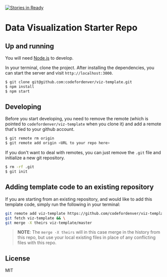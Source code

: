 [![Stories in Ready](https://badge.waffle.io/codefordenver/viz-template.png?label=ready&title=Ready)](https://waffle.io/codefordenver/viz-template)

# Data Visualization Starter Repo

## Up and running

You will need [Node.js](https://nodejs.org/en/) to develop.

In your terminal, clone the project. After installing the dependencies, you can start the server and visit `http://localhost:3000`.

```sh
$ git clone git@github.com:codefordenver/viz-template.git
$ npm install
$ npm start
```

## Developing

Before you start developing, you need to remove the remote (which is pointed to `codefordenver/viz-template` when you clone it) and add a remote that's tied to your github account.

```sh
$ git remote rm origin
$ git remote add origin <URL to your repo here>
```

If you don't want to deal with remotes, you can just remove the `.git` file and initialize a new git repository.

```sh
$ rm -rf .git
$ git init
```

## Adding template code to an existing repository

If you are starting from an existing repository, and would like to add this template code,
simply run the following in your terminal:

```sh
git remote add viz-template https://github.com/codefordenver/viz-template.git && \
git fetch viz-template && \
git merge -X theirs viz-template/master
```

> **NOTE**: The `merge -X theirs` will in this case merge in the history from this repo, but use your local existing files in place of any conflicting files with this repo.

## License

MIT
